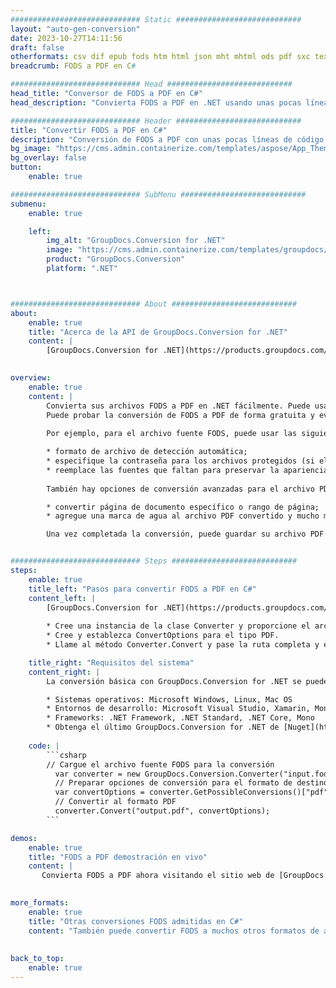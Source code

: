 ```yaml
---
############################# Static ############################
layout: "auto-gen-conversion"
date: 2023-10-27T14:11:56
draft: false
otherformats: csv dif epub fods htm html json mht mhtml ods pdf sxc tex tsv xlam xls xlsb xlsm xlsx xlt xltm xltx xml xps
breadcrumb: FODS a PDF en C#

############################# Head ############################
head_title: "Conversor de FODS a PDF en C#"
head_description: "Convierta FODS a PDF en .NET usando unas pocas líneas de código. Utilice la API de conversión de documentos de GroupDocs para convertir más de 160 formatos de archivo."

############################# Header ############################
title: "Convertir FODS a PDF en C#"
description: "Conversión de FODS a PDF con unas pocas líneas de código .NET"
bg_image: "https://cms.admin.containerize.com/templates/aspose/App_Themes/V3/images/bg/header1.png"
bg_overlay: false
button:
    enable: true

############################# SubMenu ############################
submenu:
    enable: true

    left:
        img_alt: "GroupDocs.Conversion for .NET"
        image: "https://cms.admin.containerize.com/templates/groupdocs/images/product-logos/90x90-noborder/groupdocs-conversion-net.png"
        product: "GroupDocs.Conversion"
        platform: ".NET"



############################# About ############################
about:
    enable: true
    title: "Acerca de la API de GroupDocs.Conversion for .NET"
    content: |
        [GroupDocs.Conversion for .NET](https://products.groupdocs.com/conversion/net/) se puede usar para convertir Microsoft Word, Excel, PowerPoint, PDF, Visio y otros formatos. GroupDocs.Conversion es una API independiente que es adecuada para sistemas internos y de back-end donde se requiere un alto rendimiento. No depende de ningún software como Microsoft u Open Office.
    

overview:
    enable: true
    content: |
        Convierta sus archivos FODS a PDF en .NET fácilmente. Puede usar solo un par de líneas de código C# en cualquier plataforma de su elección, como Windows, Linux, macOS.
        Puede probar la conversión de FODS a PDF de forma gratuita y evaluar la calidad de los resultados de la conversión. Junto con los escenarios de conversión de archivos simples, puede probar opciones más avanzadas para cargar el archivo de origen FODS y para guardar el resultado de salida PDF. 
        
        Por ejemplo, para el archivo fuente FODS, puede usar las siguientes opciones de carga:

        * formato de archivo de detección automática;
        * especifique la contraseña para los archivos protegidos (si el formato de archivo lo admite);
        * reemplace las fuentes que faltan para preservar la apariencia del documento.
        
        También hay opciones de conversión avanzadas para el archivo PDF:

        * convertir página de documento específico o rango de página;
        * agregue una marca de agua al archivo PDF convertido y mucho más.

        Una vez completada la conversión, puede guardar su archivo PDF en la ruta del archivo local o en cualquier almacenamiento de terceros como FTP, Amazon S3, Google Drive, Dropbox, etc. Tenga en cuenta que para convertir FODS a PDF no es necesario instalar ningún software adicional, como MS Office, Open Office, Adobe Acrobat Reader, etc.


############################# Steps ############################
steps:
    enable: true
    title_left: "Pasos para convertir FODS a PDF en C#"
    content_left: |
        [GroupDocs.Conversion for .NET](https://products.groupdocs.com/conversion/net/) facilita a los desarrolladores convertir un archivo FODS a PDF con unas pocas líneas de código.
        
        * Cree una instancia de la clase Converter y proporcione el archivo FODS con la ruta completa
        * Cree y establezca ConvertOptions para el tipo PDF.
        * Llame al método Converter.Convert y pase la ruta completa y el formato (PDF) como parámetro

    title_right: "Requisitos del sistema"
    content_right: |
        La conversión básica con GroupDocs.Conversion for .NET se puede realizar en unos pocos pasos simples. Nuestras API son compatibles con todas las principales plataformas y sistemas operativos. Antes de ejecutar el código a continuación, asegúrese de tener instalados los siguientes requisitos previos en su sistema.

        * Sistemas operativos: Microsoft Windows, Linux, Mac OS
        * Entornos de desarrollo: Microsoft Visual Studio, Xamarin, MonoDevelop
        * Frameworks: .NET Framework, .NET Standard, .NET Core, Mono
        * Obtenga el último GroupDocs.Conversion for .NET de [Nuget](https://www.nuget.org/packages/groupdocs.conversion)
         
    code: |
        ```csharp    
        // Cargue el archivo fuente FODS para la conversión
          var converter = new GroupDocs.Conversion.Converter("input.fods");
          // Preparar opciones de conversión para el formato de destino PDF
          var convertOptions = converter.GetPossibleConversions()["pdf"].ConvertOptions;
          // Convertir al formato PDF
          converter.Convert("output.pdf", convertOptions);
        ```

demos:
    enable: true
    title: "FODS a PDF demostración en vivo"
    content: |
       Convierta FODS a PDF ahora visitando el sitio web de [GroupDocs.Conversion App](https://products.groupdocs.app/conversion/family). La demostración en línea tiene las siguientes ventajas
          

more_formats:
    enable: true
    title: "Otras conversiones FODS admitidas en C#"
    content: "También puede convertir FODS a muchos otros formatos de archivo. Consulte la lista a continuación."
       
       
back_to_top:
    enable: true
---
```


